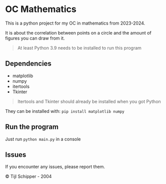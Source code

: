 # OC Mathematics

This is a python project for my OC in mathematics from 2023-2024.

It is about the correlation between points on a circle and the amount of figures you can draw from it.

> At least Python 3.9 needs to be installed to run this program

## Dependencies
- matplotlib
- numpy
- itertools
- Tkinter

> Itertools and Tkinter should already be installed when you got Python

They can be installed with:
`
pip install matplotlib numpy
`

## Run the program
Just run `python main.py` in a console

## Issues
If you encounter any issues, please report them.

&copy; Tijl Schipper - 2004